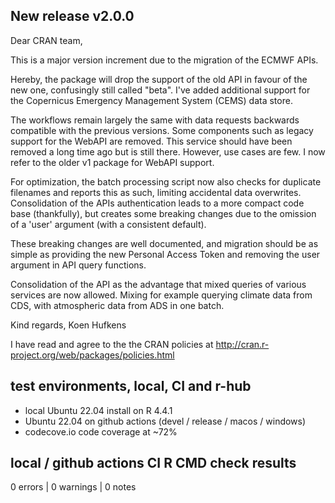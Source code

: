 ## New release v2.0.0 

Dear CRAN team,

This is a major version increment due to the migration of the ECMWF APIs.

Hereby, the package will drop the support of the old API in favour of the
new one, confusingly still called "beta". I've added additional support for 
the Copernicus Emergency Management System (CEMS) data store. 

The workflows remain largely the same with data requests
backwards compatible with the previous versions. Some components such as
legacy support for the WebAPI are removed. This service should have been
removed a long time ago but is still there. However, use cases are few. I now 
refer to the older v1 package for WebAPI support.

For optimization, the batch processing script now also
checks for duplicate filenames and reports this as such, limiting 
accidental data overwrites. Consolidation of the APIs authentication 
leads to a more compact code base (thankfully), but creates some breaking
changes due to the omission of a 'user' argument (with a consistent default).

These breaking changes are well documented, and migration should be as simple
as providing the new Personal Access Token and removing the user argument in
API query functions.

Consolidation of the API as the advantage that mixed queries of various
services are now allowed. Mixing for example querying climate data from CDS,
with atmospheric data from ADS in one batch.

Kind regards,
Koen Hufkens

I have read and agree to the the CRAN policies at
http://cran.r-project.org/web/packages/policies.html

## test environments, local, CI and r-hub

- local Ubuntu 22.04 install on R 4.4.1
- Ubuntu 22.04 on github actions (devel / release / macos / windows)
- codecove.io code coverage at ~72%

## local / github actions CI R CMD check results

0 errors | 0 warnings | 0 notes
